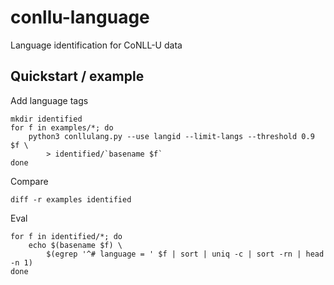 # conllu-language

Language identification for CoNLL-U data

## Quickstart / example

Add language tags

```
mkdir identified
for f in examples/*; do
    python3 conllulang.py --use langid --limit-langs --threshold 0.9 $f \
        > identified/`basename $f`
done
```

Compare

```
diff -r examples identified
```

Eval

```
for f in identified/*; do
    echo $(basename $f) \
        $(egrep '^# language = ' $f | sort | uniq -c | sort -rn | head -n 1)
done
```
